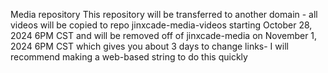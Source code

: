 Media repository
This repository will be transferred to another domain - all videos will be copied to repo jinxcade-media-videos starting October 28, 2024 6PM CST and will be removed off of jinxcade-media on November 1, 2024 6PM CST which gives you about 3 days to change links- I will recommend making a web-based string to do this quickly

